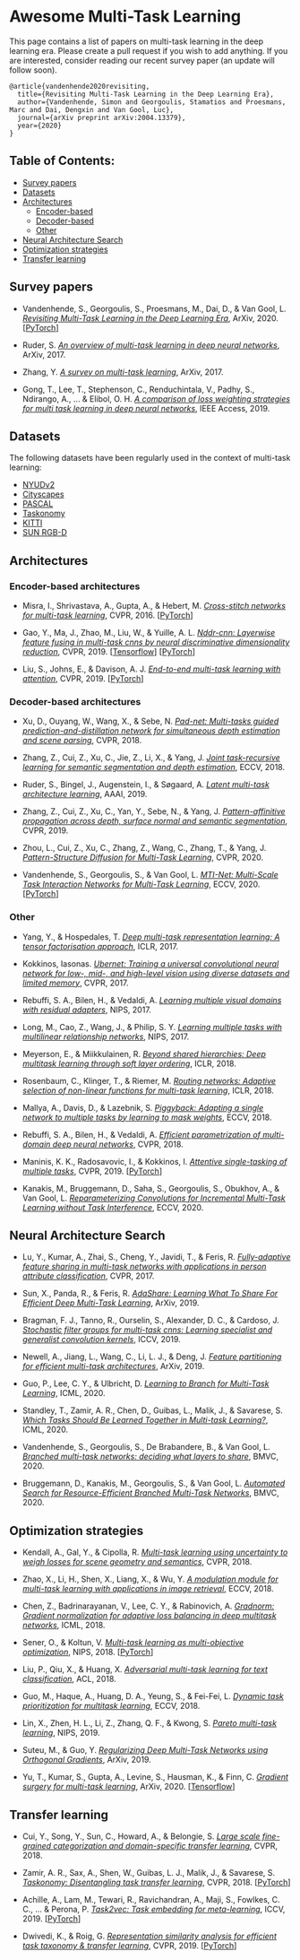 # Awesome Multi-Task Learning
This page contains a list of papers on multi-task learning in the deep learning era. 
Please create a pull request if you wish to add anything. 
If you are interested, consider reading our recent survey paper (an update will follow soon).

```
@article{vandenhende2020revisiting,
  title={Revisiting Multi-Task Learning in the Deep Learning Era},
  author={Vandenhende, Simon and Georgoulis, Stamatios and Proesmans, Marc and Dai, Dengxin and Van Gool, Luc},
  journal={arXiv preprint arXiv:2004.13379},
  year={2020}
}
```

## Table of Contents:

- [Survey papers](#survey) 
- [Datasets](#datasets)
- [Architectures](#architectures)
  - [Encoder-based](#encoder)
  - [Decoder-based](#decoder)
  - [Other](#otherarchitectures)
- [Neural Architecture Search](#nas)
- [Optimization strategies](#optimization)
- [Transfer learning](#transfer)


<a name="survey"></a>
## Survey papers
- <a name="vandenhende2020revisiting"></a> Vandenhende, S., Georgoulis, S., Proesmans, M., Dai, D., & Van Gool, L. 
*[Revisiting Multi-Task Learning in the Deep Learning Era](https://arxiv.org/abs/2004.13379)*,
ArXiv, 2020. [[PyTorch](https://github.com/SimonVandenhende/Multi-Task-Learning-PyTorch)]

- <a name="ruder2017survey"></a> Ruder, S. 
*[An overview of multi-task learning in deep neural networks](https://arxiv.org/abs/1706.05098)*,
ArXiv, 2017. 

- <a name="zhang2017survey"></a> Zhang, Y.
*[A survey on multi-task learning](https://arxiv.org/abs/1707.08114)*, 
ArXiv, 2017.

- <a name="gong2019comparison"></a> Gong, T., Lee, T., Stephenson, C., Renduchintala, V., Padhy, S., Ndirango, A., ... & Elibol, O. H. 
*[A comparison of loss weighting strategies for multi task learning in deep neural networks](https://ieeexplore.ieee.org/stamp/stamp.jsp?arnumber=8848395)*,
IEEE Access, 2019. 


<a name="datasets"></a>
## Datasets
The following datasets have been regularly used in the context of multi-task learning:

- [NYUDv2](https://cs.nyu.edu/~silberman/datasets/nyu_depth_v2.html)
- [Cityscapes](https://www.cityscapes-dataset.com/)
- [PASCAL](https://github.com/facebookresearch/astmt)
- [Taskonomy](https://github.com/StanfordVL/taskonomy)
- [KITTI](http://www.cvlibs.net/datasets/kitti/)
- [SUN RGB-D](https://rgbd.cs.princeton.edu/)


<a name="architectures"></a>
## Architectures

<a name="encoder"></a>
### Encoder-based architectures

- <a name="misra2016cross"></a> Misra, I., Shrivastava, A., Gupta, A., & Hebert, M.
*[Cross-stitch networks for multi-task learning](https://www.cv-foundation.org/openaccess/content_cvpr_2016/html/Misra_Cross-Stitch_Networks_for_CVPR_2016_paper.html)*,
CVPR, 2016. [[PyTorch](https://github.com/SimonVandenhende/Multi-Task-Learning-PyTorch)]

- <a name="gao2019nddr"></a> Gao, Y., Ma, J., Zhao, M., Liu, W., & Yuille, A. L. 
*[Nddr-cnn: Layerwise feature fusing in multi-task cnns by neural discriminative dimensionality reduction](https://openaccess.thecvf.com/content_CVPR_2019/html/Gao_NDDR-CNN_Layerwise_Feature_Fusing_in_Multi-Task_CNNs_by_Neural_Discriminative_CVPR_2019_paper.html)*,
CVPR, 2019. [[Tensorflow](https://github.com/ethanygao/NDDR-CNN)] [[PyTorch](https://github.com/SimonVandenhende/Multi-Task-Learning-PyTorch)]

- <a name="liu2019mtan"></a> Liu, S., Johns, E., & Davison, A. J. 
*[End-to-end multi-task learning with attention](https://arxiv.org/abs/1803.10704)*,
CVPR, 2019. [[PyTorch](https://github.com/lorenmt/mtan)]


<a name="decoder"></a>
### Decoder-based architectures

- <a name="xu2018pad"></a> Xu, D., Ouyang, W., Wang, X., & Sebe, N.
*[Pad-net: Multi-tasks guided prediction-and-distillation network for simultaneous depth estimation and scene parsing](https://openaccess.thecvf.com/content_cvpr_2018/html/Xu_PAD-Net_Multi-Tasks_Guided_CVPR_2018_paper.html)*,
CVPR, 2018.  

- <a name="zhang2018jtrl"></a> Zhang, Z., Cui, Z., Xu, C., Jie, Z., Li, X., & Yang, J.
*[Joint task-recursive learning for semantic segmentation and depth estimation](https://openaccess.thecvf.com/content_ECCV_2018/html/Zhenyu_Zhang_Joint_Task-Recursive_Learning_ECCV_2018_paper.html)*,
ECCV, 2018.

- <a name="ruder2019sluice"></a> Ruder, S., Bingel, J., Augenstein, I., & Søgaard, A. 
*[Latent multi-task architecture learning](https://www.aaai.org/ojs/index.php/AAAI/article/view/4410)*,
AAAI, 2019.

- <a name="zhang2019papnet"></a> Zhang, Z., Cui, Z., Xu, C., Yan, Y., Sebe, N., & Yang, J. 
*[Pattern-affinitive propagation across depth, surface normal and semantic segmentation](https://openaccess.thecvf.com/content_CVPR_2019/html/Zhang_Pattern-Affinitive_Propagation_Across_Depth_Surface_Normal_and_Semantic_Segmentation_CVPR_2019_paper.html)*,
CVPR, 2019.

- <a name="zhou2020structure"></a> Zhou, L., Cui, Z., Xu, C., Zhang, Z., Wang, C., Zhang, T., & Yang, J.
*[Pattern-Structure Diffusion for Multi-Task Learning](https://openaccess.thecvf.com/content_CVPR_2020/html/Zhou_Pattern-Structure_Diffusion_for_Multi-Task_Learning_CVPR_2020_paper.html)*,
CVPR, 2020.

- <a name="vandenhende2020mti"></a> Vandenhende, S., Georgoulis, S., & Van Gool, L. 
*[MTI-Net: Multi-Scale Task Interaction Networks for Multi-Task Learning](https://arxiv.org/abs/2001.06902)*,
ECCV, 2020. [[PyTorch](https://github.com/SimonVandenhende/Multi-Task-Learning-PyTorch)]
  
<a name="otherarchitectures"></a>

### Other

- <a name="yang2016deep"></a> Yang, Y., & Hospedales, T. 
*[Deep multi-task representation learning: A tensor factorisation approach](https://arxiv.org/abs/1605.06391)*,
ICLR, 2017.

- <a name="kokkinos2017uber"></a> Kokkinos, Iasonas.
*[Ubernet: Training a universal convolutional neural network for low-, mid-, and high-level vision using diverse datasets and limited memory](https://openaccess.thecvf.com/content_cvpr_2017/html/Kokkinos_Ubernet_Training_a_CVPR_2017_paper.html)*,
CVPR, 2017.

- <a name="rebuffi2017learning"></a> Rebuffi, S. A., Bilen, H., & Vedaldi, A. 
*[Learning multiple visual domains with residual adapters](https://arxiv.org/abs/1705.08045)*,
NIPS, 2017.

- <a name="long2017multilinear"></a> Long, M., Cao, Z., Wang, J., & Philip, S. Y. 
*[Learning multiple tasks with multilinear relationship networks](http://papers.nips.cc/paper/6757-learning-multiple-tasks-with-deep-relationship-networks)*,
NIPS, 2017.

- <a name="meyerson2017beyond"></a> Meyerson, E., & Miikkulainen, R. 
*[Beyond shared hierarchies: Deep multitask learning through soft layer ordering](https://arxiv.org/abs/1711.00108)*,
ICLR, 2018.

- <a name="rosenbaum2017routing"></a> Rosenbaum, C., Klinger, T., & Riemer, M.
*[Routing networks: Adaptive selection of non-linear functions for multi-task learning](https://arxiv.org/abs/1711.01239)*,
ICLR, 2018.

- <a name="mallya2018piggy"></a> Mallya, A., Davis, D., & Lazebnik, S.
*[Piggyback: Adapting a single network to multiple tasks by learning to mask weights](https://openaccess.thecvf.com/content_ECCV_2018/html/Arun_Mallya_Piggyback_Adapting_a_ECCV_2018_paper.html)*,
ECCV, 2018.

- <a name="rebuffi2018efficient"></a> Rebuffi, S. A., Bilen, H., & Vedaldi, A.
*[Efficient parametrization of multi-domain deep neural networks](https://arxiv.org/abs/1803.10082)*,
CVPR, 2018.

- <a name="maninis2019astmt"></a> Maninis, K. K., Radosavovic, I., & Kokkinos, I. 
*[Attentive single-tasking of multiple tasks](https://arxiv.org/abs/1904.08918)*,
CVPR, 2019. [[PyTorch](https://github.com/facebookresearch/astmt)]

- <a name="kanakis2020reparameterizing"></a> Kanakis, M., Bruggemann, D., Saha, S., Georgoulis, S., Obukhov, A., & Van Gool, L.
*[Reparameterizing Convolutions for Incremental Multi-Task Learning without Task Interference](https://arxiv.org/abs/2007.12540)*,
ECCV, 2020.


<a name="nas"></a>
## Neural Architecture Search

- <a name="lu2017fully"></a> Lu, Y., Kumar, A., Zhai, S., Cheng, Y., Javidi, T., & Feris, R.
*[Fully-adaptive feature sharing in multi-task networks with applications in person attribute classification](https://openaccess.thecvf.com/content_cvpr_2017/html/Lu_Fully-Adaptive_Feature_Sharing_CVPR_2017_paper.html)*,
CVPR, 2017. 

- <a name="sun2019adashare"></a> Sun, X., Panda, R., & Feris, R. 
*[AdaShare: Learning What To Share For Efficient Deep Multi-Task Learning](https://arxiv.org/abs/1911.12423)*,
ArXiv, 2019.

- <a name="bragman2019stochastic"></a> Bragman, F. J., Tanno, R., Ourselin, S., Alexander, D. C., & Cardoso, J.
*[Stochastic filter groups for multi-task cnns: Learning specialist and generalist convolution kernels](https://openaccess.thecvf.com/content_ICCV_2019/html/Bragman_Stochastic_Filter_Groups_for_Multi-Task_CNNs_Learning_Specialist_and_Generalist_ICCV_2019_paper.html)*,
ICCV, 2019.

- <a name="newell2019feature"></a> Newell, A., Jiang, L., Wang, C., Li, L. J., & Deng, J. 
*[Feature partitioning for efficient multi-task architectures](https://arxiv.org/abs/1908.04339)*,
 ArXiv, 2019.

- <a name="guo2020learning"></a> Guo, P., Lee, C. Y., & Ulbricht, D. 
*[Learning to Branch for Multi-Task Learning](https://proceedings.icml.cc/static/paper_files/icml/2020/5057-Paper.pdf)*, 
ICML, 2020. 

- <a name="standley2019tasks"></a> Standley, T., Zamir, A. R., Chen, D., Guibas, L., Malik, J., & Savarese, S. 
*[Which Tasks Should Be Learned Together in Multi-task Learning?](https://arxiv.org/pdf/1905.07553.pdf)*,
ICML, 2020.

- <a name="vandenhende2019branched"></a> Vandenhende, S., Georgoulis, S., De Brabandere, B., & Van Gool, L. 
*[Branched multi-task networks: deciding what layers to share](https://arxiv.org/abs/1904.02920)*, 
BMVC, 2020. 

- <a name="bruggeman2020auomated"></a> Bruggemann, D., Kanakis, M., Georgoulis, S., & Van Gool, L.
*[Automated Search for Resource-Efficient Branched Multi-Task Networks](https://arxiv.org/abs/2008.10292)*,
BMVC, 2020.

<a name="optimization"></a>
## Optimization strategies

- <a name="kendall2018uncertainty"></a> Kendall, A., Gal, Y., & Cipolla, R. 
*[Multi-task learning using uncertainty to weigh losses for scene geometry and semantics](https://openaccess.thecvf.com/content_cvpr_2018/html/Kendall_Multi-Task_Learning_Using_CVPR_2018_paper.html)*,
CVPR, 2018. 

- <a name="zhao2018modulation"></a> Zhao, X., Li, H., Shen, X., Liang, X., & Wu, Y. 
*[A modulation module for multi-task learning with applications in image retrieval](https://openaccess.thecvf.com/content_ECCV_2018/html/Xiangyun_Zhao_A_Modulation_Module_ECCV_2018_paper.html)*,
ECCV, 2018.

- <a name="chen2018gradnorm"></a> Chen, Z., Badrinarayanan, V., Lee, C. Y., & Rabinovich, A. 
*[Gradnorm: Gradient normalization for adaptive loss balancing in deep multitask networks](http://proceedings.mlr.press/v80/chen18a.html)*,
ICML, 2018.

- <a name="sener2018mgda"></a> Sener, O., & Koltun, V. 
*[Multi-task learning as multi-objective optimization](http://papers.nips.cc/paper/7334-multi-task-learning-as-multi-objective-optimization)*,
NIPS, 2018. [[PyTorch](https://github.com/intel-isl/MultiObjectiveOptimization)]

- <a name="liu2017adversarial"></a> Liu, P., Qiu, X., & Huang, X.
*[Adversarial multi-task learning for text classification](https://www.aclweb.org/anthology/P17-1001.pdf)*,
ACL, 2018.

- <a name="guo2018dynamic"></a> Guo, M., Haque, A., Huang, D. A., Yeung, S., & Fei-Fei, L.
*[Dynamic task prioritization for multitask learning](https://openaccess.thecvf.com/content_ECCV_2018/html/Michelle_Guo_Focus_on_the_ECCV_2018_paper.html)*,
ECCV, 2018. 

- <a name="lin2019pareto"></a> Lin, X., Zhen, H. L., Li, Z., Zhang, Q. F., & Kwong, S.
*[Pareto multi-task learning](https://papers.nips.cc/paper/9374-pareto-multi-task-learning)*,
NIPS, 2019.

- <a name="suteu2019orthogonal"></a> Suteu, M., & Guo, Y. 
*[Regularizing Deep Multi-Task Networks using Orthogonal Gradients](https://arxiv.org/abs/1912.06844)*,
ArXiv, 2019. 

- <a name="yu2020surgery"></a> Yu, T., Kumar, S., Gupta, A., Levine, S., Hausman, K., & Finn, C. 
*[Gradient surgery for multi-task learning](https://arxiv.org/abs/2001.06782)*,
ArXiv, 2020. [[Tensorflow](https://github.com/tianheyu927/PCGrad)]


<a name="transfer"></a>
## Transfer learning

- <a name="cui2018large"></a> Cui, Y., Song, Y., Sun, C., Howard, A., & Belongie, S.
*[Large scale fine-grained categorization and domain-specific transfer learning](https://openaccess.thecvf.com/content_cvpr_2018/html/Cui_Large_Scale_Fine-Grained_CVPR_2018_paper.html)*,
CVPR, 2018.

- <a name="zamir2018taskonomy"></a> Zamir, A. R., Sax, A., Shen, W., Guibas, L. J., Malik, J., & Savarese, S.
*[Taskonomy: Disentangling task transfer learning](https://openaccess.thecvf.com/content_cvpr_2018/html/Zamir_Taskonomy_Disentangling_Task_CVPR_2018_paper.html)*,
CVPR, 2018. [[PyTorch](https://github.com/StanfordVL/taskonomy)]

- <a name="achille2019task2vec"></a> Achille, A., Lam, M., Tewari, R., Ravichandran, A., Maji, S., Fowlkes, C. C., ... & Perona, P.
*[Task2vec: Task embedding for meta-learning](https://openaccess.thecvf.com/content_ICCV_2019/html/Achille_Task2Vec_Task_Embedding_for_Meta-Learning_ICCV_2019_paper.html)*,
ICCV, 2019. [[PyTorch](https://github.com/awslabs/aws-cv-task2vec)]

- <a name="dwivedi2019rsa"></a> Dwivedi, K., & Roig, G.
*[Representation similarity analysis for efficient task taxonomy & transfer learning](https://openaccess.thecvf.com/content_CVPR_2019/html/Dwivedi_Representation_Similarity_Analysis_for_Efficient_Task_Taxonomy__Transfer_Learning_CVPR_2019_paper.html)*,
CVPR, 2019. [[PyTorch](https://github.com/kshitijd20/RSA-CVPR19-release)]
